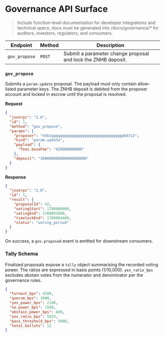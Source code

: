 # Governance API Surface

> Include function-level documentation for developer integrations and technical specs; docs must be generated into /docs/governance/* for auditors, investors, regulators, and consumers.

| Endpoint | Method | Description |
| --- | --- | --- |
| `gov_propose` | `POST` | Submit a parameter change proposal and lock the ZNHB deposit. |

### `gov_propose`

Submits a `param.update` proposal. The payload must only contain allow-listed parameter keys. The ZNHB deposit is debited from the proposer account and locked in escrow until the proposal is resolved.

**Request**

```json
{
  "jsonrpc": "2.0",
  "id": 1,
  "method": "gov_propose",
  "params": {
    "proposer": "nhb1qqqqqqqqqqqqqqqqqqqqqqqqqqqqqqqqp8d7z2",
    "kind": "param.update",
    "payload": {
      "fees.baseFee": "420000000000"
    },
    "deposit": "300000000000000000000"
  }
}
```

**Response**

```json
{
  "jsonrpc": "2.0",
  "id": 1,
  "result": {
    "proposalId": 42,
    "votingStart": 1700000000,
    "votingEnd": 1700003600,
    "timelockEnd": 1700004400,
    "status": "voting_period"
  }
}
```

On success, a `gov.proposed` event is emitted for downstream consumers.

### Tally Schema

Finalized proposals expose a `tally` object summarising the recorded voting
power. The ratios are expressed in basis points (1/10,000). `yes_ratio_bps`
excludes abstain votes from the numerator and denominator per the governance
rules.

```json
{
  "turnout_bps": 4200,
  "quorum_bps": 3000,
  "yes_power_bps": 2100,
  "no_power_bps": 1500,
  "abstain_power_bps": 600,
  "yes_ratio_bps": 5833,
  "pass_threshold_bps": 5000,
  "total_ballots": 12
}
```
